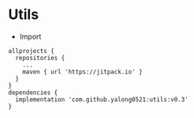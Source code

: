 # **Utils**  

- Import  

```
allprojects {  
  repositories {  
    ...  
    maven { url 'https://jitpack.io' }  
  }  
}  
dependencies {  
  implementation 'com.github.yalong0521:utils:v0.3'  
}  
```
